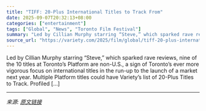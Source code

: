 ```yaml
---
title: "TIFF: 20-Plus International Titles to Track From"
date: 2025-09-07T20:32:13+08:00
categories: ["entertainment"]
tags: ["Global", "News", "Toronto Film Festival"]
summary: "Led by Cillian Murphy starring “Steve,” which sparked rave reviews, nine of the 10 titles at Toronto’s Platform are non-U.S., a sign of Toronto’s ever more vigorous focus on international titles in th"
source_url: "https://variety.com/2025/film/global/tiff-20-plus-international-titles-to-track-1236510976/"
---
```


Led by Cillian Murphy starring “Steve,” which sparked rave reviews, nine of the 10 titles at Toronto’s Platform are non-U.S., a sign of Toronto’s ever more vigorous focus on international titles in the run-up to the launch of a market next year. Multiple Platform titles could have Variety’s list of 20-Plus Titles to Track. Profiled [&#8230;]

---

*来源: [原文链接](https://variety.com/2025/film/global/tiff-20-plus-international-titles-to-track-1236510976/)*
